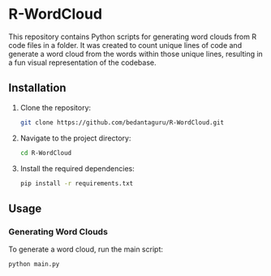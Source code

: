 # R-WordCloud

This repository contains Python scripts for generating word clouds from R code files in a folder. It was created to count unique lines of code and generate a word cloud from the words within those unique lines, resulting in a fun visual representation of the codebase.

## Installation

1. Clone the repository:
    ```bash
    git clone https://github.com/bedantaguru/R-WordCloud.git
    ```
2. Navigate to the project directory:
    ```bash
    cd R-WordCloud
    ```
3. Install the required dependencies:
    ```bash
    pip install -r requirements.txt
    ```

## Usage

### Generating Word Clouds

To generate a word cloud, run the main script:

```bash
python main.py
```
